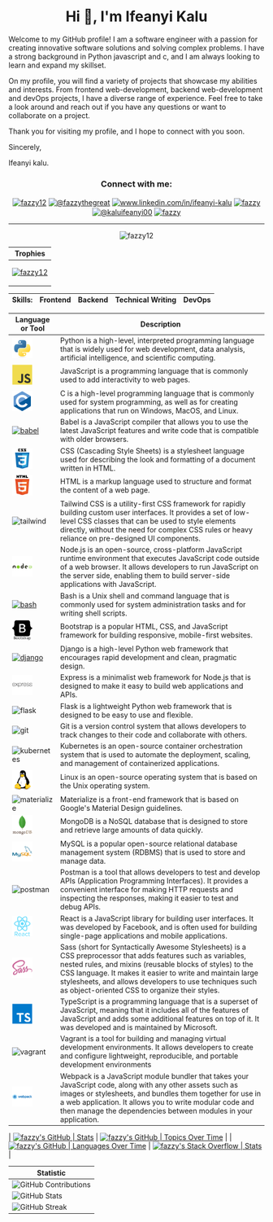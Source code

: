 <h1 align="center">Hi 👋, I'm Ifeanyi Kalu</h1>
<p>Welcome to my GitHub profile! I am a software engineer with a passion for creating innovative software solutions and solving complex problems. I have a strong background in Python javascript and c, and I am always looking to learn and expand my skillset.

On my profile, you will find a variety of projects that showcase my abilities and interests. From frontend web-development, backend web-development and devOps projects, I have a diverse range of experience. Feel free to take a look around and reach out if you have any questions or want to collaborate on a project.

Thank you for visiting my profile, and I hope to connect with you soon.

Sincerely,
<p>Ifeanyi kalu.</p>
</p>


<h3 align="center">Connect with me:</h3>
<p align="center">
<a href="https://dev.to/fazzy12" target="blank"><img align="center" src="https://raw.githubusercontent.com/rahuldkjain/github-profile-readme-generator/master/src/images/icons/Social/devto.svg" alt="fazzy12" height="30" width="40" /></a>
<a href="https://twitter.com/@fazzythegreat" target="blank"><img align="center" src="https://raw.githubusercontent.com/rahuldkjain/github-profile-readme-generator/master/src/images/icons/Social/twitter.svg" alt="@fazzythegreat" height="30" width="40" /></a>
<a href="https://linkedin.com/in/www.linkedin.com/in/ifeanyi-kalu" target="blank"><img align="center" src="https://raw.githubusercontent.com/rahuldkjain/github-profile-readme-generator/master/src/images/icons/Social/linked-in-alt.svg" alt="www.linkedin.com/in/ifeanyi-kalu" height="30" width="40" /></a>
<a href="https://hashnode.com/fazzy" target="blank"><img align="center" src="https://raw.githubusercontent.com/rahuldkjain/github-profile-readme-generator/master/src/images/icons/Social/hashnode.svg" alt="fazzy" height="30" width="40" /></a>
<a href="https://medium.com/@kaluifeanyi00" target="blank"><img align="center" src="https://raw.githubusercontent.com/rahuldkjain/github-profile-readme-generator/master/src/images/icons/Social/medium.svg" alt="@kaluifeanyi00" height="30" width="40" /></a>
<a href="https://www.leetcode.com/fazzy" target="blank"><img align="center" src="https://raw.githubusercontent.com/rahuldkjain/github-profile-readme-generator/master/src/images/icons/Social/leet-code.svg" alt="fazzy" height="30" width="40" /></a>
</p>



<hr>

<p align="center"> <img src="https://komarev.com/ghpvc/?username=fazzy12&label=Profile%20views&color=0e75b6&style=flat" alt="fazzy12" /> </p>

| Trophies |
|--------|
| <p align="center"> <a href="https://github.com/ryo-ma/github-profile-trophy"><img src="https://github-profile-trophy.vercel.app/?username=fazzy12" alt="fazzy12" /></a> </p> |


| Skills:           | Frontend      | Backend      | Technical Writing | DevOps |
|----------------|---------------|---------------|--------------------|--------|
   





| Language or Tool       | Description |
|------------------------|-------------|
|<img src="https://raw.githubusercontent.com/devicons/devicon/master/icons/python/python-original.svg" alt="python" width="40" height="40"/> | Python is a high-level, interpreted programming language that is widely used for web development, data analysis, artificial intelligence, and scientific computing. |
| <img src="https://raw.githubusercontent.com/devicons/devicon/master/icons/javascript/javascript-original.svg" alt="javascript" width="40" height="40"/> | JavaScript is a programming language that is commonly used to add interactivity to web pages. |
| <a href="https://www.cprogramming.com/" target="_blank" rel="noreferrer"><img src="https://raw.githubusercontent.com/devicons/devicon/master/icons/c/c-original.svg" alt="c" width="40" height="40"/></a> | C is a high-level programming language that is commonly used for system programming, as well as for creating applications that run on Windows, MacOS, and Linux. |
| <a href="https://babeljs.io/" target="_blank" rel="noreferrer"><img src="https://www.vectorlogo.zone/logos/babeljs/babeljs-icon.svg" alt="babel" width="40" height="40"/></a> | Babel is a JavaScript compiler that allows you to use the latest JavaScript features and write code that is compatible with older browsers. |
| <a href="https://www.w3schools.com/css/" target="_blank" rel="noreferrer"><img src="https://raw.githubusercontent.com/devicons/devicon/master/icons/css3/css3-original-wordmark.svg" alt="css3" width="40" height="40"/></a> | CSS (Cascading Style Sheets) is a stylesheet language used for describing the look and formatting of a document written in HTML. |
| <img src="https://raw.githubusercontent.com/devicons/devicon/master/icons/html5/html5-original-wordmark.svg" alt="html5" width="40" height="40"/> | HTML is a markup language used to structure and format the content of a web page. | Creating the structure and layout of web pages, adding content to web pages |
|<img src="https://www.vectorlogo.zone/logos/tailwindcss/tailwindcss-icon.svg" alt="tailwind" width="40" height="40"/> | Tailwind CSS is a utility-first CSS framework for rapidly building custom user interfaces. It provides a set of low-level CSS classes that can be used to style elements directly, without the need for complex CSS rules or heavy reliance on pre-designed UI components. |
|<img src="https://raw.githubusercontent.com/devicons/devicon/master/icons/nodejs/nodejs-original-wordmark.svg" alt="nodejs" width="40" height="40"/> | Node.js is an open-source, cross-platform JavaScript runtime environment that executes JavaScript code outside of a web browser. It allows developers to run JavaScript on the server side, enabling them to build server-side applications with JavaScript. |
| <a href="https://www.gnu.org/software/bash/" target="_blank" rel="noreferrer"><img src="https://www.vectorlogo.zone/logos/gnu_bash/gnu_bash-icon.svg" alt="bash" width="40" height="40"/></a> | Bash is a Unix shell and command language that is commonly used for system administration tasks and for writing shell scripts. |
| <a href="https://getbootstrap.com" target="_blank" rel="noreferrer"><img src="https://raw.githubusercontent.com/devicons/devicon/master/icons/bootstrap/bootstrap-plain-wordmark.svg" alt="bootstrap" width="40" height="40"/></a> | Bootstrap is a popular HTML, CSS, and JavaScript framework for building responsive, mobile-first websites. |
| <a href="https://www.djangoproject.com/" target="_blank" rel="noreferrer"><img src="https://cdn.worldvectorlogo.com/logos/django.svg" alt="django" width="40" height="40"/></a> | Django is a high-level Python web framework that encourages rapid development and clean, pragmatic design. |
| <img src="https://raw.githubusercontent.com/devicons/devicon/master/icons/express/express-original-wordmark.svg" alt="express" width="40" height="40"/> | Express is a minimalist web framework for Node.js that is designed to make it easy to build web applications and APIs. |
| <img src="https://www.vectorlogo.zone/logos/pocoo_flask/pocoo_flask-icon.svg" alt="flask" width="40" height="40"/> | Flask is a lightweight Python web framework that is designed to be easy to use and flexible. | Building web servers and APIs with Python, quickly prototyping web applications |
| <img src="https://www.vectorlogo.zone/logos/git-scm/git-scm-icon.svg" alt="git" width="40" height="40"/> | Git is a version control system that allows developers to track changes to their code and collaborate with others. | Managing code repositories, collaborating on code with team members |
| <img src="https://www.vectorlogo.zone/logos/kubernetes/kubernetes-icon.svg" alt="kubernetes" width="40" height="40"/> | Kubernetes is an open-source container orchestration system that is used to automate the deployment, scaling, and management of containerized applications. |
| <img src="https://raw.githubusercontent.com/devicons/devicon/master/icons/linux/linux-original.svg" alt="linux" width="40" height="40"/> | Linux is an open-source operating system that is based on the Unix operating system. |
| <img src="https://raw.githubusercontent.com/prplx/svg-logos/5585531d45d294869c4eaab4d7cf2e9c167710a9/svg/materialize.svg" alt="materialize" width="40" height="40"/> | Materialize is a front-end framework that is based on Google's Material Design guidelines. |
| <img src="https://raw.githubusercontent.com/devicons/devicon/master/icons/mongodb/mongodb-original-wordmark.svg" alt="mongodb" width="40" height="40"/> | MongoDB is a NoSQL database that is designed to store and retrieve large amounts of data quickly. |
|<img src="https://raw.githubusercontent.com/devicons/devicon/master/icons/mysql/mysql-original-wordmark.svg" alt="mysql" width="40" height="40"/> | MySQL is a popular open-source relational database management system (RDBMS) that is used to store and manage data.|  
|<img src="https://www.vectorlogo.zone/logos/getpostman/getpostman-icon.svg" alt="postman" width="40" height="40"/> | Postman is a tool that allows developers to test and develop APIs (Application Programming Interfaces). It provides a convenient interface for making HTTP requests and inspecting the responses, making it easier to test and debug APIs. |
|<img src="https://raw.githubusercontent.com/devicons/devicon/master/icons/react/react-original-wordmark.svg" alt="react" width="40" height="40"/> | React is a JavaScript library for building user interfaces. It was developed by Facebook, and is often used for building single-page applications and mobile applications. |
|<img src="https://raw.githubusercontent.com/devicons/devicon/master/icons/sass/sass-original.svg" alt="sass" width="40" height="40"/> | Sass (short for Syntactically Awesome Stylesheets) is a CSS preprocessor that adds features such as variables, nested rules, and mixins (reusable blocks of styles) to the CSS language. It makes it easier to write and maintain large stylesheets, and allows developers to use techniques such as object-oriented CSS to organize their styles.| 
|<img src="https://raw.githubusercontent.com/devicons/devicon/master/icons/typescript/typescript-original.svg" alt="typescript" width="40" height="40"/> | TypeScript is a programming language that is a superset of JavaScript, meaning that it includes all of the features of JavaScript and adds some additional features on top of it. It was developed and is maintained by Microsoft.|
|<img src="https://www.vectorlogo.zone/logos/vagrantup/vagrantup-icon.svg" alt="vagrant" width="40" height="40"/> | Vagrant is a tool for building and managing virtual development environments. It allows developers to create and configure lightweight, reproducible, and portable development environments | 
|<img src="https://raw.githubusercontent.com/devicons/devicon/d00d0969292a6569d45b06d3f350f463a0107b0d/icons/webpack/webpack-original-wordmark.svg" alt="webpack" width="40" height="40"/> | Webpack is a JavaScript module bundler that takes your JavaScript code, along with any other assets such as images or stylesheets, and bundles them together for use in a web application. It allows you to write modular code and then manage the dependencies between modules in your application. |

| [![fazzy's GitHub | Stats](https://stats.quine.sh/fazzy/github?theme=dark)](https://quine.sh?utm_source=widgets&utm_campaign=fazzy) | [![fazzy's GitHub | Topics Over Time](https://stats.quine.sh/fazzy/topics-over-time?theme=dark)](https://quine.sh?utm_source=widgets&utm_campaign=fazzy) |
| [![fazzy's GitHub | Languages Over Time](https://stats.quine.sh/fazzy/languages-over-time?theme=dark)](https://quine.sh?utm_source=widgets&utm_campaign=fazzy) | [![fazzy's Stack Overflow | Stats](https://stats.quine.sh/fazzy/stack-overflow?theme=dark)](https://quine.sh?utm_source=widgets&utm_campaign=fazzy) |




<!-- |<img src="https://raw.githubusercontent.com/devicons/devicon/master/icons/redis/redis-original-wordmark.svg" alt="redis" width="40" height="40"/> | knknknkn | -->
<!-- |<img src="https://raw.githubusercontent.com/devicons/devicon/master/icons/postgresql/postgresql-original-wordmark.svg" alt="postgresql" width="40" height="40"/> | hhhjhjjjhj | -->


| Statistic |
|-----------|
| ![GitHub Contributions](https://github-readme-stats.vercel.app/api/top-langs?username=fazzy12&show_icons=true&locale=en&layout=compact) | 
| ![GitHub Stats](https://github-readme-stats.vercel.app/api?username=fazzy12&show_icons=true&locale=en) | 
| ![GitHub Streak](https://github-readme-streak-stats.herokuapp.com/?user=fazzy12&) |
